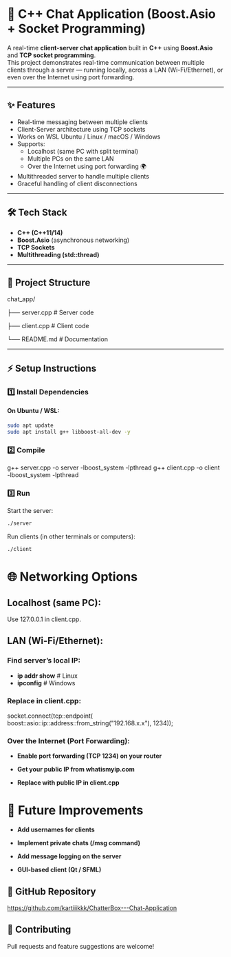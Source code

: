 # 💬 C++ Chat Application (Boost.Asio + Socket Programming)

A real-time **client-server chat application** built in **C++** using **Boost.Asio** and **TCP socket programming**.  
This project demonstrates real-time communication between multiple clients through a server — running locally, across a LAN (Wi-Fi/Ethernet), or even over the Internet using port forwarding.  

---

## ✨ Features
- Real-time messaging between multiple clients  
- Client-Server architecture using TCP sockets  
- Works on WSL Ubuntu / Linux / macOS / Windows  
- Supports:
  - Localhost (same PC with split terminal)  
  - Multiple PCs on the same LAN  
  - Over the Internet using port forwarding 🌍  
- Multithreaded server to handle multiple clients  
- Graceful handling of client disconnections  

---

## 🛠️ Tech Stack
- **C++ (C++11/14)**  
- **Boost.Asio** (asynchronous networking)  
- **TCP Sockets**  
- **Multithreading (std::thread)**  

---

## 📂 Project Structure
chat_app/

├── server.cpp # Server code

├── client.cpp # Client code

└── README.md # Documentation

---

## ⚡ Setup Instructions

### 1️⃣ Install Dependencies
#### On Ubuntu / WSL:
```bash
sudo apt update
sudo apt install g++ libboost-all-dev -y
```

### 2️⃣ Compile
g++ server.cpp -o server -lboost_system -lpthread
g++ client.cpp -o client -lboost_system -lpthread

### 3️⃣ Run

Start the server:
```bash
./server
```

Run clients (in other terminals or computers):
```bash
./client
```
# 🌐 Networking Options

## Localhost (same PC):
Use 127.0.0.1 in client.cpp.

## LAN (Wi-Fi/Ethernet):

### Find server’s local IP:

- **ip addr show**   # Linux
- **ipconfig**     # Windows


### Replace in client.cpp:

socket.connect(tcp::endpoint(
    boost::asio::ip::address::from_string("192.168.x.x"), 1234));


### Over the Internet (Port Forwarding):

- **Enable port forwarding (TCP 1234) on your router**

- **Get your public IP from whatismyip.com**

- **Replace with public IP in client.cpp**

# 🎯 Future Improvements

- **Add usernames for clients**

- **Implement private chats (/msg command)**

- **Add message logging on the server**

- **GUI-based client (Qt / SFML)**


## 🔗 GitHub Repository
https://github.com/kartiiikkk/ChatterBox---Chat-Application


## 🤝 Contributing

Pull requests and feature suggestions are welcome!
